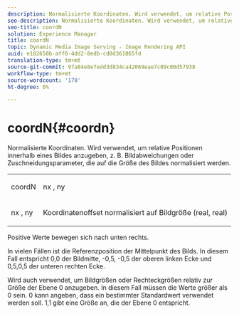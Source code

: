 ```yaml
---
description: Normalisierte Koordinaten. Wird verwendet, um relative Positionen innerhalb eines Bildes anzugeben, z. B. Bildabweichungen oder Zuschneidungsparameter, die auf die Größe des Bildes normalisiert werden.
seo-description: Normalisierte Koordinaten. Wird verwendet, um relative Positionen innerhalb eines Bildes anzugeben, z. B. Bildabweichungen oder Zuschneidungsparameter, die auf die Größe des Bildes normalisiert werden.
seo-title: coordN
solution: Experience Manager
title: coordN
topic: Dynamic Media Image Serving - Image Rendering API
uuid: e182650b-aff6-4dd2-8edb-cd0d361865fd
translation-type: tm+mt
source-git-commit: 97a84e8e7edd3d834ca42069eae7c09c00d57938
workflow-type: tm+mt
source-wordcount: '170'
ht-degree: 0%

---
```



# coordN{#coordn}

Normalisierte Koordinaten. Wird verwendet, um relative Positionen innerhalb eines Bildes anzugeben, z. B. Bildabweichungen oder Zuschneidungsparameter, die auf die Größe des Bildes normalisiert werden.

<table id="simpletable_EFA3111DC4B94BAF94715500DB4DD8FB"> 
 <tr class="strow"> 
  <td class="stentry"> <p><span class="codeph"> <span class="varname"> coordN</span> </span> </p> </td> 
  <td class="stentry"> <p><span class="codeph"> <span class="varname"> nx</span> </span>,  <span class="codeph"><span class="varname"> ny</span></span> </p></td> 
 </tr> 
 <tr class="strow"> 
  <td class="stentry"> <p><span class="codeph"> <span class="varname"> nx</span> </span>,  <span class="codeph"><span class="varname"> ny</span></span> </p></td> 
  <td class="stentry"> <p>Koordinatenoffset normalisiert auf Bildgröße (real, real) </p></td> 
 </tr> 
</table>

Positive Werte bewegen sich nach unten rechts.

In vielen Fällen ist die Referenzposition der Mittelpunkt des Bilds. In diesem Fall entspricht 0,0 der Bildmitte, -0,5, -0,5 der oberen linken Ecke und 0,5,0,5 der unteren rechten Ecke.

Wird auch verwendet, um Bildgrößen oder Rechteckgrößen relativ zur Größe der Ebene 0 anzugeben. In diesem Fall müssen die Werte größer als 0 sein. 0 kann angeben, dass ein bestimmter Standardwert verwendet werden soll. 1,1 gibt eine Größe an, die der Ebene 0 entspricht.
